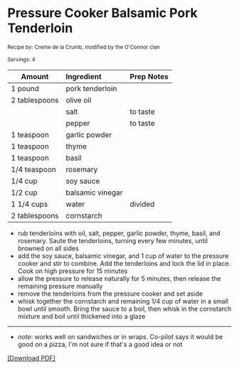 # Pressure Cooker Balsamic Pork Tenderloin

<small>Recipe by: Creme de la Crumb, modified by the O'Connor clan</small>

<small>Servings: 4</small>

| Amount        | Ingredient       | Prep Notes |
| ------------- | :--------------- | :--------- |
| 1 pound       | pork tenderloin  |            |
| 2 tablespoons | olive oil        |            |
|               | salt             | to taste   |
|               | pepper           | to taste   |
| 1 teaspoon    | garlic powder    |            |
| 1 teaspoon    | thyme            |            |
| 1 teaspoon    | basil            |            |
| 1/4 teaspoon  | rosemary         |            |
| 1/4 cup       | soy sauce        |            |
| 1/2 cup       | balsamic vinegar |            |
| 1 1/4 cups    | water            | divided    |
| 2 tablespoons | cornstarch       |            |

- rub tenderloins with oil, salt, pepper, garlic powder, thyme, basil, and rosemary. Saute the tenderloins, turning every few minutes, until browned on all sides
- add the soy sauce, balsamic vinegar, and 1 cup of water to the pressure cooker and stir to combine. Add the tenderloins and lock the lid in place. Cook on high pressure for 15 minutes
- allow the pressure to release naturally for 5 minutes, then release the remaining pressure manually
- remove the tenderloins from the pressure cooker and set aside
- whisk together the cornstarch and remaining 1/4 cup of water in a small bowl until smooth. Bring the sauce to a boil, then whisk in the cornstarch mixture and boil until thickened into a glaze

---

- _note_: works well on sandwiches or in wraps. Co-pilot says it would be good on a pizza, I'm not sure if that's a good idea or not

<!-- Tags:
- pressure cooker
- pork
- easy
- sandwich
-->


[\[Download PDF\]](/pdf/main_dishes/balsamicPork.pdf)
